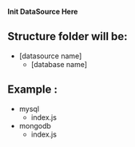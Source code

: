 **Init DataSource Here**

## Structure folder will be:
- [datasource name]
    - [database name]

## Example : 
- mysql
    - index.js
- mongodb
    - index.js


